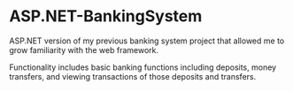 # ASP.NET-BankingSystem
ASP.NET version of my previous banking system project that allowed me to grow familiarity with the web framework.

Functionality includes basic banking functions including deposits, money transfers, and viewing transactions of those deposits and transfers.
